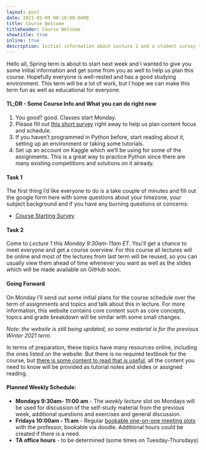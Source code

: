 ```yaml
---
layout: post
date: 2021-05-09 00:10:00-0400
title: Course Welcome
titleheader: Course Welcome
showtitle: true
inline: true
description: Initial information about Lecture 1 and a student survey to fill in. 
---
```


Hello all,
Spring term is about to start next week and I wanted to give you some initial information and get some from you as well to help us plan this course. Hopefully everyone is well-rested and has a good studying environment. This term will be a lot of work, but I hope we can make this term fun as well as educational for everyone.

#### **TL;DR** - Some Course Info and What you can do right now

1. You good? good. Classes start Monday.
1. Please fill out [this short survey](https://forms.gle/3aczS5UCS88jxNr86) right away to help us plan content focus and schedule.
1. If you haven’t programmed in Python before, start reading about it, setting up an environment or taking some tutorials.
1. Set up an account on Kaggle which we’ll be using for some of the assignments. This is a great way to practice Python since there are many existing competitions and solutions on it already.


#### Task 1

The first thing I’d like everyone to do is a take couple of minutes and fill out the google form here with some questions about your timezone, your subject background and if you have any burning questions or concerns:

- [Course Starting Survey](https://forms.gle/3aczS5UCS88jxNr86)

#### Task 2

Come to *Lecture 1* this *Monday 9:30am-11am ET*. You'll get a chance to meet everyone and get a course overview. For this course all lectures will be online and most of the lectures from last term will be reused, so you can usually view them ahead of time whenever you want as well as the slides which will be made available on GitHub soon.

#### Going Forward

On Monday I’ll send out some initial plans for the course schedule over the term of assignments and topics and talk about this in lecture. For more information, this website contains core content such as core concepts, topics and grade breakdown will be similar with some small changes. 

*Note: the website is still being updated, so some material is for the previous Winter 2021 term.* 

In terms of preparation, these topics have many resources online, including the ones listed on the website. But there is no required textbook for the course, but [there is some content to read that is useful](/DKMA/reading), all the content you need to know will be provided as tutorial notes and slides or assigned reading.



#### Planned Weekly Schedule:

- **Mondays 9:30am- 11:00 am** - The *weekly lecture* slot on Mondays will be used for discussion of the self-study material from the previous week, additional questions and exercises and general discussion.
- **Fridays 10:00am - 11:am** - Regular [bookable one-on-one meeting slots](https://doodle.com/mm/markcrowley/bookable-1on1-657a) with the professor, bookable via doodle. Additional hours could be created if there is a need.
- **TA office hours** - to be determined (some times on Tuesday-Thursdays)

